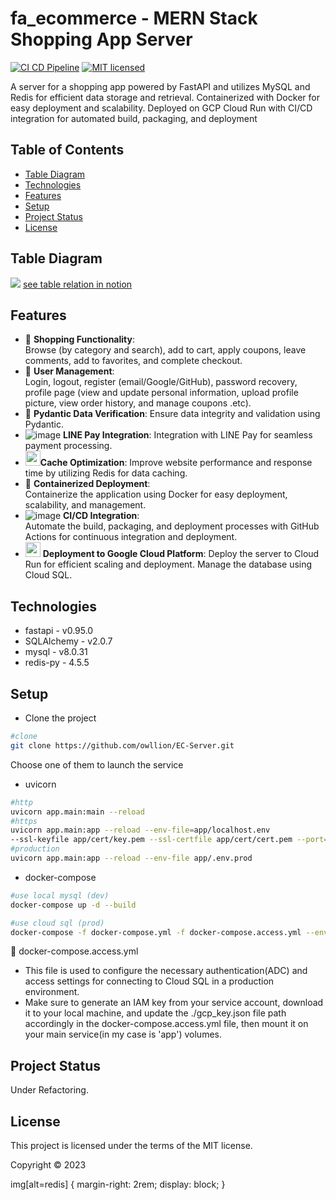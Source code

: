 ﻿# fa_ecommerce - MERN Stack Shopping App Server
 
[![CI CD Pipeline](https://github.com/owllion/fa_ecommerce/actions/workflows/main.yml/badge.svg)](https://github.com/owllion/fa_ecommerce/actions/workflows/main.yml)
[![MIT licensed][shield-license]](#)

[shield-license]: https://img.shields.io/badge/license-MIT-blue.svg

A server for a shopping app powered by FastAPI and utilizes MySQL and Redis for efficient data storage and retrieval. Containerized with Docker for easy deployment and scalability. 
Deployed on GCP Cloud Run with CI/CD integration for automated build, packaging, and deployment

## Table of Contents
- [Table Diagram](#table-diagram)
- [Technologies](#technologies)
- [Features](#features)
- [Setup](#setup)
- [Project Status](#project-status)
- [License](#license)

## Table Diagram
![](https://res.cloudinary.com/azainseong/image/upload/v1685869487/298279DC-B989-4044-AA37-F39F13D3BE4B_ww57ca.jpg)
[see table relation in notion](https://www.notion.so/fastapi-ecommerce-project-Table-Relationships-bdd84cf011fd49f39fcbc1c57cf05326?pvs=4)

## Features
- 🛒 <strong>Shopping Functionality</strong>: <br>Browse (by category and search), add to cart, apply coupons, leave comments, add to favorites, and complete checkout.
- 👤 <strong>User Management</strong>: <br>Login, logout, register (email/Google/GitHub), password recovery, profile page (view and update personal information, upload profile picture, view order history, and manage coupons .etc).
- 🔐 <strong>Pydantic Data Verification</strong>: Ensure data integrity and validation using Pydantic.
- ![image](https://res.cloudinary.com/azainseong/image/upload/c_scale,w_24/v1685956731/LINE-Pay_h__W238_n_l7bbkk.png)  <strong>LINE Pay Integration</strong>: Integration with LINE Pay for seamless payment processing.
- <img width="24" height="24" src="https://img.icons8.com/color/48/redis.png" alt="redis"  /><strong>Cache Optimization</strong>: Improve website performance and response time by utilizing Redis for data caching.
- 🐳 <strong>Containerized Deployment</strong>: 
<br>Containerize the application using Docker for easy deployment, scalability, and management.
- ![image](https://res.cloudinary.com/azainseong/image/upload/c_scale,w_15/v1685957609/44036562_i2zm0p.png) <strong>CI/CD Integration</strong>:  <br>Automate the build, packaging, and deployment processes with GitHub Actions for continuous integration and deployment.
- <img width="24" height="24" src="https://img.icons8.com/color/48/google-cloud.png" alt="google-cloud"/> <strong>Deployment to Google Cloud Platform</strong>: Deploy the server to Cloud Run for efficient scaling and deployment. Manage the database using Cloud SQL.

## Technologies
- fastapi - v0.95.0
- SQLAlchemy - v2.0.7
- mysql - v8.0.31
- redis-py - 4.5.5

## Setup
- Clone the project
```sh
#clone
git clone https://github.com/owllion/EC-Server.git
```
Choose one of them to launch the service
- uvicorn
```sh
#http
uvicorn app.main:main --reload  
#https
uvicorn app.main:app --reload --env-file=app/localhost.env 
--ssl-keyfile app/cert/key.pem --ssl-certfile app/cert/cert.pem --port=443
#production
uvicorn app.main:app --reload --env-file app/.env.prod 
```

- docker-compose
```sh
#use local mysql (dev)
docker-compose up -d --build 

#use cloud sql (prod)
docker-compose -f docker-compose.yml -f docker-compose.access.yml --env-file=.env.prod  up -d --build
```
📙 docker-compose.access.yml
- This file is used to configure the necessary authentication(ADC) and access settings for connecting to Cloud SQL in a production environment. 
- Make sure to generate an IAM key from your service account, download it to your local machine, and update the ./gcp_key.json file path accordingly in the docker-compose.access.yml file, then mount it on your main service(in my case is 'app') volumes.

## Project Status
Under Refactoring.

## License

This project is licensed under the terms of the MIT license.

Copyright &copy; 2023

img[alt=redis] {
   margin-right: 2rem;
   display: block;
}
